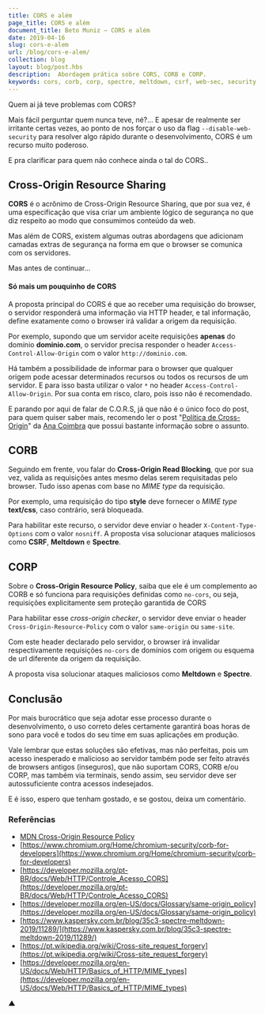 ```yaml
---
title: CORS e além
page_title: CORS e além
document_title: Beto Muniz — CORS e além
date: 2019-04-16
slug: cors-e-alem
url: /blog/cors-e-alem/
collection: blog
layout: blog/post.hbs
description:  Abordagem prática sobre CORS, CORB e CORP.
keywords: cors, corb, corp, spectre, meltdown, csrf, web-sec, security
---
```

Quem ai já teve problemas com CORS?

Mais fácil perguntar quem nunca teve, né?... E apesar de realmente ser irritante certas vezes, ao ponto de nos forçar o uso da flag `--disable-web-security` para resolver algo rápido durante o desenvolvimento, CORS é um recurso muito poderoso.

E pra clarificar para quem não conhece ainda o tal do CORS..

## Cross-Origin Resource Sharing

**CORS** é o acrônimo de Cross-Origin Resource Sharing, que por sua vez, é uma especificação que visa criar um ambiente lógico de segurança no que diz respeito ao modo que consumimos conteúdo da web.

Mas além de CORS, existem algumas outras abordagens que adicionam camadas extras de segurança na forma em que o browser se comunica com os servidores.

Mas antes de continuar...

#### Só mais um pouquinho de CORS

A proposta principal do CORS é que ao receber uma requisição do browser, o servidor responderá uma informação via HTTP header, e tal informação, define exatamente como o browser irá validar a origem da requisição.

Por exemplo, supondo que um servidor aceite requisições **apenas** do domínio **dominio.com**, o servidor precisa responder o header `Access-Control-Allow-Origin` com o valor `http://dominio.com`.

Há também a possibilidade de informar para o browser que qualquer origem pode acessar determinados recursos ou todos os recursos de um servidor. E para isso basta utilizar o valor `*` no header `Access-Control-Allow-Origin`. Por sua conta em risco, claro, pois isso não é recomendado.

E parando por aqui de falar de C.O.R.S, já que não é o único foco do post, para quem quiser saber mais, recomendo ler o post "[Política de Cross-Origin](https://medium.com/@anacoimbrag/pol%C3%ADtica-de-cross-origin-40b9beecdeca?source=linkShare-fe26223710c8-1555374957&_branch_match_id=583336704622738831)" da [Ana Coimbra](https://twitter.com/anacoimbrag) que possui bastante informação sobre o assunto.

## CORB

Seguindo em frente, vou falar do **Cross-Origin Read Blocking**, que por sua vez, valida as requisições antes mesmo delas serem requisitadas pelo browser. Tudo isso apenas com base no *MIME type* da requisição.

Por exemplo, uma requisição do tipo **style** deve fornecer o *MIME type* **text/css**, caso contrário, será bloqueada.

Para habilitar este recurso, o servidor deve enviar o header `X-Content-Type-Options` com o valor `nosniff`. A proposta visa solucionar ataques maliciosos como **CSRF**, **Meltdown** e **Spectre**.

## CORP

Sobre o **Cross-Origin Resource Policy**, saiba que ele é um complemento ao CORB e só funciona para requisições definidas como `no-cors`, ou seja, requisições explicitamente sem proteção garantida de CORS

Para habilitar esse *cross-origin checker*, o servidor deve enviar o header `Cross-Origin-Resource-Policy` com o valor `same-origin` ou `same-site`.

Com este header declarado pelo servidor, o browser irá invalidar respectivamente requisições `no-cors` de domínios com origem ou esquema de url diferente da origem da requisição.

A proposta visa solucionar ataques maliciosos como **Meltdown** e **Spectre**.

## Conclusão

Por mais burocrático que seja adotar esse processo durante o desenvolvimento, o uso correto deles certamente garantirá boas horas de sono para você e todos do seu time em suas aplicações em produção.

Vale lembrar que estas soluções são efetivas, mas não perfeitas, pois um acesso inesperado e malicioso ao servidor também pode ser feito através de browsers antigos (inseguros), que não suportam CORS, CORB e/ou CORP, mas também via terminais, sendo assim, seu servidor deve ser autossuficiente contra acessos indesejados.

E é isso, espero que tenham gostado, e se gostou, deixa um comentário.

### Referências

- [MDN Cross-Origin Resource Policy](https://developer.mozilla.org/en-US/docs/Web/HTTP/Cross-Origin_Resource_Policy_%28CORP%29)
- [https://www.chromium.org/Home/chromium-security/corb-for-developers](https://www.chromium.org/Home/chromium-security/corb-for-developers)
- [https://developer.mozilla.org/pt-BR/docs/Web/HTTP/Controle_Acesso_CORS](https://developer.mozilla.org/pt-BR/docs/Web/HTTP/Controle_Acesso_CORS)
- [https://developer.mozilla.org/en-US/docs/Glossary/same-origin_policy](https://developer.mozilla.org/en-US/docs/Glossary/same-origin_policy)
- [https://www.kaspersky.com.br/blog/35c3-spectre-meltdown-2019/11289/](https://www.kaspersky.com.br/blog/35c3-spectre-meltdown-2019/11289/)
- [https://pt.wikipedia.org/wiki/Cross-site_request_forgery](https://pt.wikipedia.org/wiki/Cross-site_request_forgery)
- [https://developer.mozilla.org/en-US/docs/Web/HTTP/Basics_of_HTTP/MIME_types](https://developer.mozilla.org/en-US/docs/Web/HTTP/Basics_of_HTTP/MIME_types)

▲
